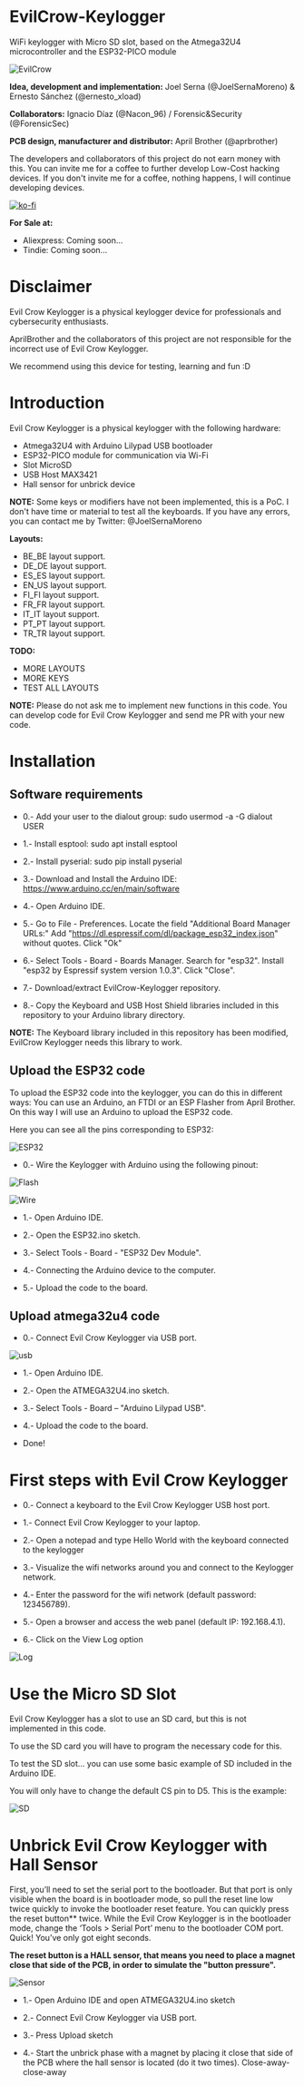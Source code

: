 # EvilCrow-Keylogger
WiFi keylogger with Micro SD slot, based on the Atmega32U4 microcontroller and the ESP32-PICO module

![EvilCrow](https://github.com/joelsernamoreno/EvilCrow-Keylogger/blob/master/images/Logo1.jpg)



**Idea, development and implementation:** Joel Serna (@JoelSernaMoreno) & Ernesto Sánchez (@ernesto_xload)

**Collaborators:**  Ignacio Díaz (@Nacon_96) / Forensic&Security (@ForensicSec)

**PCB design, manufacturer and distributor:** April Brother (@aprbrother)

The developers and collaborators of this project do not earn money with this. 
You can invite me for a coffee to further develop Low-Cost hacking devices. If you don't invite me for a coffee, nothing happens, I will continue developing devices.

[![ko-fi](https://www.ko-fi.com/img/githubbutton_sm.svg)](https://ko-fi.com/E1E614OA5)

**For Sale at:**

* Aliexpress: Coming soon...
* Tindie: Coming soon...

# Disclaimer

Evil Crow Keylogger is a physical keylogger device for professionals and cybersecurity enthusiasts.

AprilBrother and the collaborators of this project are not responsible for the incorrect use of Evil Crow Keylogger.

We recommend using this device for testing, learning and fun :D

# Introduction

Evil Crow Keylogger is a physical keylogger with the following hardware:

* Atmega32U4 with Arduino Lilypad USB bootloader
* ESP32-PICO module for communication via Wi-Fi
* Slot MicroSD
* USB Host MAX3421
* Hall sensor for unbrick device

**NOTE:** Some keys or modifiers have not been implemented, this is a PoC. I don't have time or material to test all the keyboards. If you have any errors, you can contact me by Twitter: @JoelSernaMoreno

**Layouts:**

* BE_BE layout support.
* DE_DE layout support.
* ES_ES layout support.
* EN_US layout support.
* FI_FI layout support.
* FR_FR layout support.
* IT_IT layout support.
* PT_PT layout support.
* TR_TR layout support.

**TODO:**

* MORE LAYOUTS
* MORE KEYS
* TEST ALL LAYOUTS

**NOTE:** Please do not ask me to implement new functions in this code. You can develop code for Evil Crow Keylogger and send me PR with your new code.

# Installation

## Software requirements

* 0.- Add your user to the dialout group: sudo usermod -a -G dialout USER

* 1.- Install esptool: sudo apt install esptool

* 2.- Install pyserial: sudo pip install pyserial

* 3.- Download and Install the Arduino IDE: https://www.arduino.cc/en/main/software

* 4.- Open Arduino IDE.

* 5.- Go to File - Preferences. Locate the field "Additional Board Manager URLs:" Add "https://dl.espressif.com/dl/package_esp32_index.json" without quotes. Click "Ok"

* 6.- Select Tools - Board - Boards Manager. Search for "esp32". Install "esp32 by Espressif system version 1.0.3". Click "Close".

* 7.- Download/extract EvilCrow-Keylogger repository.

* 8.- Copy the Keyboard and USB Host Shield libraries included in this repository to your Arduino library directory. 

**NOTE:** The Keyboard library included in this repository has been modified, EvilCrow Keylogger needs this library to work.

## Upload the ESP32 code

To upload the ESP32 code into the keylogger, you can do this in different ways: You can use an Arduino, an FTDI or an ESP Flasher from April Brother.
On this way I will use an Arduino to upload the ESP32 code.

Here you can see all the pins corresponding to ESP32:

![ESP32](https://github.com/joelsernamoreno/EvilCrow-Keylogger/blob/master/images/esp32.PNG)

* 0.- Wire the Keylogger with Arduino using the following pinout:

![Flash](https://github.com/joelsernamoreno/EvilCrow-Keylogger/blob/master/images/esp32-flash.PNG)

![Wire](https://github.com/joelsernamoreno/EvilCrow-Keylogger/blob/master/images/wire.jpg)

* 1.- Open Arduino IDE.

* 2.- Open the ESP32.ino sketch.

* 3.- Select Tools - Board - "ESP32 Dev Module".

* 4.- Connecting the Arduino device to the computer.

* 5.- Upload the code to the board.

## Upload atmega32u4 code

* 0.- Connect Evil Crow Keylogger via USB port.

![usb](https://github.com/joelsernamoreno/EvilCrow-Keylogger/blob/master/images/usb.jpg)

* 1.- Open Arduino IDE.

* 2.- Open the ATMEGA32U4.ino sketch.

* 3.- Select Tools - Board – "Arduino Lilypad USB".

* 4.- Upload the code to the board.

* Done!

# First steps with Evil Crow Keylogger

* 0.- Connect a keyboard to the Evil Crow Keylogger USB host port.

* 1.- Connect Evil Crow Keylogger to your laptop.

* 2.- Open a notepad and type Hello World with the keyboard connected to the keylogger

* 3.- Visualize the wifi networks around you and connect to the Keylogger network.

* 4.- Enter the password for the wifi network (default password: 123456789).

* 5.- Open a browser and access the web panel (default IP: 192.168.4.1).

* 6.- Click on the View Log option

![Log](https://github.com/joelsernamoreno/EvilCrow-Keylogger/blob/master/images/log.jpg)

# Use the Micro SD Slot

Evil Crow Keylogger has a slot to use an SD card, but this is not implemented in this code.

To use the SD card you will have to program the necessary code for this. 

To test the SD slot... you can use some basic example of SD included in the Arduino IDE.

You will only have to change the default CS pin to D5. This is the example:

![SD](https://github.com/joelsernamoreno/EvilCrow-Keylogger/blob/master/images/sd.png)

# Unbrick Evil Crow Keylogger with Hall Sensor

First, you’ll need to set the serial port to the bootloader. But that port is only visible when the board is in bootloader mode, so pull the reset line low twice quickly to invoke the bootloader reset feature. You can quickly press the reset button** twice. While the Evil Crow Keylogger is in the bootloader mode, change the ‘Tools > Serial Port’ menu to the bootloader COM port. Quick! You’ve only got eight seconds.

**The reset button is a HALL sensor, that means you need to place a magnet close that side of the PCB, in order to simulate the "button pressure".**

![Sensor](https://github.com/joelsernamoreno/EvilCrow-Keylogger/blob/master/images/sensor.PNG)

* 1.- Open Arduino IDE and open ATMEGA32U4.ino sketch

* 2.- Connect Evil Crow Keylogger via USB port.

* 3.- Press Upload sketch

* 4.- Start the unbrick phase with a magnet by placing it close that side of the PCB where the hall sensor is located (do it two times). Close-away-close-away
